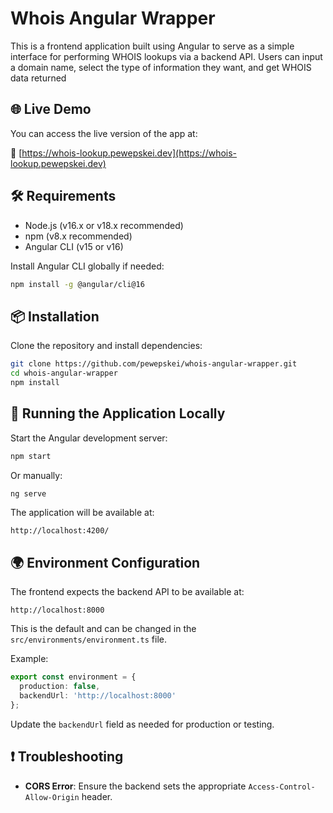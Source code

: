 # Whois Angular Wrapper

This is a frontend application built using Angular to serve as a simple interface for performing WHOIS lookups via a backend API. Users can input a domain name, select the type of information they want, and get WHOIS data returned

## 🌐 Live Demo

You can access the live version of the app at:

🔗 [https://whois-lookup.pewepskei.dev](https://whois-lookup.pewepskei.dev)

## 🛠 Requirements

- Node.js (v16.x or v18.x recommended)
- npm (v8.x recommended)
- Angular CLI (v15 or v16)

Install Angular CLI globally if needed:

```bash
npm install -g @angular/cli@16
```

## 📦 Installation

Clone the repository and install dependencies:

```bash
git clone https://github.com/pewepskei/whois-angular-wrapper.git
cd whois-angular-wrapper
npm install
```

## 🚀 Running the Application Locally

Start the Angular development server:

```bash
npm start
```

Or manually:

```bash
ng serve
```

The application will be available at:

```
http://localhost:4200/
```

## 🌍 Environment Configuration

The frontend expects the backend API to be available at:

```
http://localhost:8000
```

This is the default and can be changed in the `src/environments/environment.ts` file.

Example:
```ts
export const environment = {
  production: false,
  backendUrl: 'http://localhost:8000'
};
```

Update the `backendUrl` field as needed for production or testing.


## ❗️ Troubleshooting

- **CORS Error**: Ensure the backend sets the appropriate `Access-Control-Allow-Origin` header.


